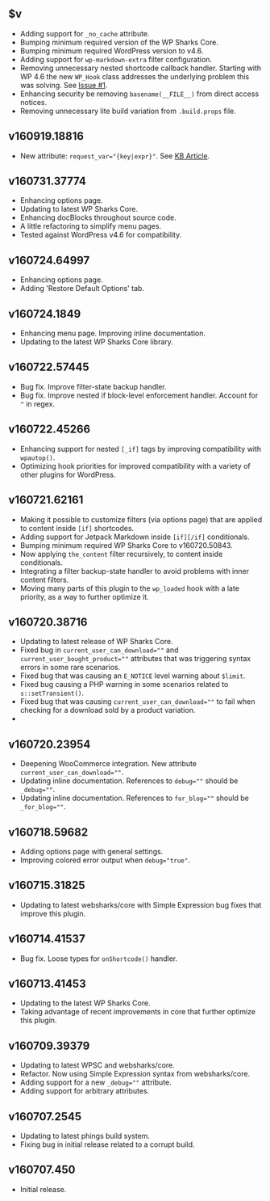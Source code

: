## $v

- Adding support for `_no_cache` attribute.
- Bumping minimum required version of the WP Sharks Core.
- Bumping minimum required WordPress version to v4.6.
- Adding support for `wp-markdown-extra` filter configuration.
- Removing unnecessary nested shortcode callback handler. Starting with WP 4.6 the new `WP_Hook` class addresses the underlying problem this was solving. See [Issue #1](https://github.com/websharks/if-shortcode-pro/issues/1).
- Enhancing security be removing `basename(__FILE__)` from direct access notices.
- Removing unnecessary lite build variation from `.build.props` file.

## v160919.18816

- New attribute: `request_var="{key|expr}"`. See [KB Article](https://wpsharks.com/kb-article/if-shortcode-pro/attributes#request_var).

## v160731.37774

- Enhancing options page.
- Updating to latest WP Sharks Core.
- Enhancing docBlocks throughout source code.
- A little refactoring to simplify menu pages.
- Tested against WordPress v4.6 for compatibility.

## v160724.64997

- Enhancing options page.
- Adding 'Restore Default Options' tab.

## v160724.1849

- Enhancing menu page. Improving inline documentation.
- Updating to the latest WP Sharks Core library.

## v160722.57445

- Bug fix. Improve filter-state backup handler.
- Bug fix. Improve nested if block-level enforcement handler. Account for `^` in regex.

## v160722.45266

- Enhancing support for nested `[_if]` tags by improving compatibility with `wpautop()`.
- Optimizing hook priorities for improved compatibility with a variety of other plugins for WordPress.

## v160721.62161

- Making it possible to customize filters (via options page) that are applied to content inside `[if]` shortcodes.
- Adding support for Jetpack Markdown inside `[if][/if]` conditionals.
- Bumping minimum required WP Sharks Core to v160720.50843.
- Now applying `the_content` filter recursively, to content inside conditionals.
- Integrating a filter backup-state handler to avoid problems with inner content filters.
- Moving many parts of this plugin to the `wp_loaded` hook with a late priority, as a way to further optimize it.

## v160720.38716

- Updating to latest release of WP Sharks Core.
- Fixed bug in `current_user_can_download=""` and `current_user_bought_product=""` attributes that was triggering syntax errors in some rare scenarios.
- Fixed bug that was causing an `E_NOTICE` level warning about `$limit`.
- Fixed bug causing a PHP warning in some scenarios related to `s::setTransient()`.
- Fixed bug that was causing `current_user_can_download=""` to fail when checking for a download sold by a product variation.
-

## v160720.23954

- Deepening WooCommerce integration. New attribute `current_user_can_download=""`.
- Updating inline documentation. References to `debug=""` should be `_debug=""`.
- Updating inline documentation. References to `for_blog=""` should be `_for_blog=""`.

## v160718.59682

- Adding options page with general settings.
- Improving colored error output when `debug="true"`.

## v160715.31825

- Updating to latest websharks/core with Simple Expression bug fixes that improve this plugin.

## v160714.41537

- Bug fix. Loose types for `onShortcode()` handler.

## v160713.41453

- Updating to the latest WP Sharks Core.
- Taking advantage of recent improvements in core that further optimize this plugin.

## v160709.39379

- Updating to latest WPSC and websharks/core.
- Refactor. Now using Simple Expression syntax from websharks/core.
- Adding support for a new `_debug=""` attribute.
- Adding support for arbitrary attributes.

## v160707.2545

- Updating to latest phings build system.
- Fixing bug in initial release related to a corrupt build.

## v160707.450

- Initial release.
